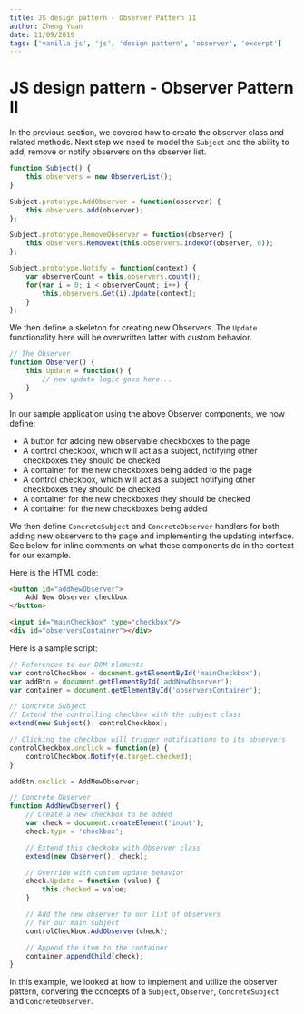 ```yaml
---
title: JS design pattern - Observer Pattern II
author: Zheng Yuan
date: 11/09/2019
tags: ['vanilla js', 'js', 'design pattern', 'observer', 'excerpt']
---
```


JS design pattern - Observer Pattern II
============

In the previous section, we covered how to create the observer class and related methods. Next step we need to model the `Subject` and the ability to add, remove or notify observers on the observer list.

~~~javascript
function Subject() {
    this.observers = new ObserverList();
}

Subject.prototype.AddObserver = function(observer) {
    this.observers.add(observer);
};

Subject.prototype.RemoveObserver = function(observer) {
    this.observers.RemoveAt(this.observers.indexOf(observer, 0));
};

Subject.prototype.Notify = function(context) {
    var observerCount = this.observers.count();
    for(var i = 0; i < observerCount; i++) {
        this.observers.Get(i).Update(context);
    }
};
~~~

We then define a skeleton for creating new Observers. The `Update` functionality here will be overwritten latter with custom behavior.
~~~javascript
// The Observer
function Observer() {
    this.Update = function() {
        // new update logic goes here...
    }
}
~~~

In our sample application using the above Observer components, we now define: 
* A button for adding new observable checkboxes to the page
* A control checkbox, which will act as a subject, notifying other checkboxes they should be checked
* A container for the new checkboxes being added to the page
* A control checkbox, which will act as a subject notifying other checkboxes they should be checked
* A container for the new checkboxes they should be checked
* A container for the new checkboxes being added

We then define `ConcreteSubject` and `ConcreteObserver` handlers for both adding new observers to the page and implementing the updating interface. See below for inline comments on what these components do in the context for our example.

Here is the HTML code:
~~~html
<button id="addNewObserver">
    Add New Observer checkbox
</button>

<input id="mainCheckbox" type="checkbox"/>
<div id="observersContainer"></div>
~~~

Here is a sample script:
~~~javascript
// References to our DOM elements
var controlCheckbox = document.getElementById('mainCheckbox');
var addBtn = document.getElementById('addNewObserver');
var container = document.getElementById('observersContainer');

// Concrete Subject
// Extend the controlling checkbox with the subject class
extend(new Subject(), controlCheckbox);

// Clicking the checkbox will trigger notifications to its observers
controlCheckbox.onclick = function(e) {
    controlCheckbox.Notify(e.target.checked);
}

addBtn.onclick = AddNewObserver;

// Concrete Observer
function AddNewObserver() {
    // Create a new checkbox to be added
    var check = document.createElement('input');
    check.type = 'checkbox';

    // Extend this checkobx with Observer class 
    extend(new Observer(), check);

    // Override with custom update behavior
    check.Update = function (value) {
        this.checked = value;
    }

    // Add the new observer to our list of observers
    // for our main subject
    controlCheckbox.AddObserver(check);

    // Append the item to the container
    container.appendChild(check);
}
~~~

In this example, we looked at how to implement and utilize the observer pattern, convering the concepts of a `Subject`, `Observer`, `ConcreteSubject` and `ConcreteObserver`.
